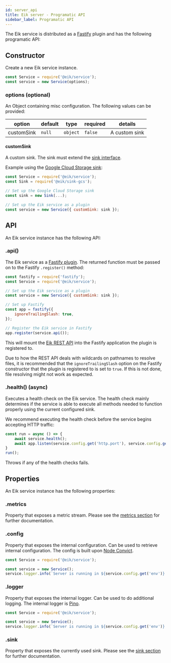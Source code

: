 ```yaml
---
id: server_api
title: Eik server - Programatic API
sidebar_label: Programatic API
---
```


The Eik service is distributed as a [Fastify](https://www.fastify.io/) plugin and has the following programatic API:

## Constructor

Create a new Eik service instance.

```js
const Service = require('@eik/service');
const service = new Service(options);
```

### options (optional)

An Object containing misc configuration. The following values can be provided:

| option     | default | type     | required  | details                                                             |
| ---------- | ------- | -------- | --------- | ------------------------------------------------------------------- |
| customSink | `null`  | `object` | `false`   | A custom sink                                                       |

#### customSink

A custom sink. The sink must extend the [sink interface](https://github.com/eik-lib/sink).

Example using the [Google Cloud Storage sink](https://github.com/eik-lib/sink-gcs):

```js
const Service = require('@eik/service');
const Sink = require('@eik/sink-gcs');

// Set up the Google Cloud Storage sink
const sink = new Sink(...);

// Set up the Eik service as a plugin
const service = new Service({ customSink: sink });
```

## API

An Eik service instance has the following API:

### .api()

The Eik service as a [Fastify plugin](https://www.fastify.io/docs/latest/Plugins/). The returned function must be passed on to the Fastify `.register()` method:

```js
const fastify = require('fastify');
const Service = require('@eik/service');

// Set up the Eik service as a plugin
const service = new Service({ customSink: sink });

// Set up Fastify
const app = fastify({
    ignoreTrailingSlash: true,
});

// Register the Eik service in Fastify
app.register(service.api());
```

This will mount the [Eik REST API](/docs/server_rest_api) into the Fastify application the plugin is registered to.

Due to how the REST API deals with wildcards on pathnames to resolve files, it is recommended that the `ignoreTrailingSlash` option on the Fastify constructor that the plugin is registered to is set to `true`. If this is not done, file resolving might not work as expected. 

### .health() (async)

Executes a health check on the Eik service. The health check mainly determines if the service is able to execute all methods needed to function properly using the current configured sink.

We recommend executing the health check before the service begins accepting HTTP traffic:

```js
const run = async () => {
    await service.health();
    await app.listen(service.config.get('http.port'), service.config.get('http.address'));
}
run();
```

Throws if any of the health checks fails.

## Properties

An Eik service instance has the following properties:

### .metrics

Property that exposes a metric stream. Please see the [metrics section](/docs/server_metrics) for further documentation.

### .config

Property that exposes the internal configuration. Can be used to retrieve internal configuration. The config is built upon [Node Convict](https://github.com/mozilla/node-convict).

```js
const Service = require('@eik/service');

const service = new Service();
service.logger.info(`Server is running in ${service.config.get('env')} mode`);
```

### .logger

Property that exposes the internal logger. Can be used to do additional logging. The internal logger is [Pino](https://github.com/pinojs/pino).

```js
const Service = require('@eik/service');

const service = new Service();
service.logger.info(`Server is running in ${service.config.get('env')} mode`);
```

### .sink

Property that exposes the currently used sink. Please see the [sink section](/docs/server_metrics) for further documentation.
